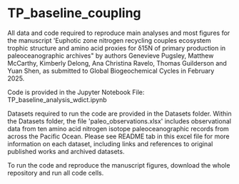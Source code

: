 # TP_baseline_coupling
All data and code required to reproduce main analyses and most figures for the manuscript 'Euphotic zone nitrogen recycling couples ecosystem trophic structure and amino acid proxies for δ15N of primary production in paleoceanographic archives" by authors Genevieve Pugsley, Matthew McCarthy, Kimberly Delong, Ana Christina Ravelo, Thomas Guilderson and Yuan Shen, as submitted to Global Biogeochemical Cycles in February 2025. 

Code is provided in the Jupyter Notebook File: TP_baseline_analysis_wdict.ipynb

Datasets required to run the code are provided in the Datasets folder. Within the Datasets folder, the file 'paleo_observations.xlsx' includes observational data from ten amino acid nitrogen isotope paleoceanographic records from across the Pacific Ocean. Please see README tab in this excel file for more information on each dataset, including links and references to original published works and archived datasets. 

To run the code and reproduce the manuscript figures, download the whole repository and run all code cells. 
